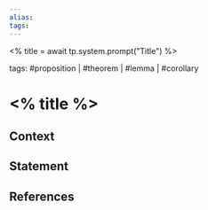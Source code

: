 ```yaml
---
alias:
tags: 
---
```


<% title = await tp.system.prompt("Title") %>

tags: #proposition | #theorem | #lemma | #corollary 

# <% title %>

## Context

## Statement

## References